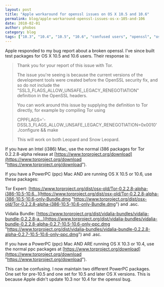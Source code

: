 ```yaml
---
layout: post
title: "Apple workaround for openssl issues on OS X 10.5 and 10.6"
permalink: blog/apple-workaround-openssl-issues-os-x-105-and-106
date: 2010-02-01
author: phobos
category: blog
tags: ["10.3", "10.4", "10.5", "10.6", "confused users", "openssl", "osx", "packaging mess", "tls renegotiation"]
---
```


Apple responded to my bug report about a broken openssl. I've since built test packages for OS X 10.5 and 10.6 users. Their response is:

> Thank you for your report of this issue with Tor.
>
> The issue you're seeing is because the current versions of the development tools were created before the OpenSSL security fix, and so do not include the "SSL3\_FLAGS\_ALLOW\_UNSAFE\_LEGACY\_RENEGOTIATION" definition in the OpenSSL headers.
>
> You can work around this issue by supplying the definition to Tor directly, for example by compiling Tor using
>
> CPPFLAGS='-DSSL3\_FLAGS\_ALLOW\_UNSAFE\_LEGACY\_RENEGOTIATION=0x0010' ./configure && make
>
> This will work on both Leopard and Snow Leopard.

If you have an Intel (i386) Mac, use the normal i386 packages for Tor 0.2.2.8-alpha release at [https://www.torproject.org/download](https://www.torproject.org/download "https://www.torproject.org/download").

If you have a PowerPC (ppc) Mac AND are running OS X 10.5 or 10.6, use these packages:

Tor Expert: [https://www.torproject.org/dist/osx-old/Tor-0.2.2.8-alpha-i386-10.5-10.6...](https://www.torproject.org/dist/osx-old/Tor-0.2.2.8-alpha-i386-10.5-10.6-only-Bundle.dmg "https://www.torproject.org/dist/osx-old/Tor-0.2.2.8-alpha-i386-10.5-10.6-only-Bundle.dmg") and .asc.

Vidalia Bundle: [https://www.torproject.org/dist/vidalia-bundles/vidalia-bundle-0.2.2.8-a...](https://www.torproject.org/dist/vidalia-bundles/vidalia-bundle-0.2.2.8-alpha-0.2.7-10.5-10.6-only-ppc.dmg "https://www.torproject.org/dist/vidalia-bundles/vidalia-bundle-0.2.2.8-alpha-0.2.7-10.5-10.6-only-ppc.dmg") and .asc.

If you have a PowerPC (ppc) Mac AND ARE running OS X 10.3 or 10.4, use the normal ppc packages at [https://www.torproject.org/download](https://www.torproject.org/download "https://www.torproject.org/download").

This can be confusing. I now maintain two different PowerPC packages. One set for pre-10.5 and one set for 10.5 and later OS X versions. This is because Apple didn't update 10.3 nor 10.4 for the openssl bug.

